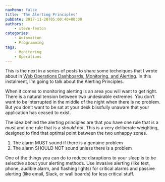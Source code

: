 ```yaml
---
navMenu: false
title: 'The Alerting Principles'
pubDate: 2017-11-20T05:00:40+00:00
authors:
    - steve-fenton
categories:
    - Automation
    - Programming
tags:
    - Monitoring
    - Operations
---
```


This is the next in a series of posts to share some techniques that I wrote about in [Web Operations Dashboards, Monitoring, and Alerting](/publications/web-ops-dashboards-monitoring-and-alerting/). In this instalment, I’m going to talk about the Alerting Principles.

When it comes to monitoring alerting is an area you will want to get right. There is a natural tension between two undesirable extremes. You don’t want to be interrupted in the middle of the night when there is no problem. But you don’t want to be sat at your desk blissfully unaware that your application has ceased to exist.

The idea behind the alerting principles are that you have one rule that is a *must* and one rule that is a *should not*. This is a very deliberate weighting, designed to find that optimal point between the two unhappy zones.

1. The alarm MUST sound if there is a genuine problem
2. The alarm SHOULD NOT sound unless there is a problem

One of the things you can do to reduce disruptions to your sleep is to be selective about your alerting methods. Use invasive alerting (like text, phone, audible alarm, and flashing lights) for critical alarms and passive alerting (like email, Slack, or wall boards) for less critical stuff.